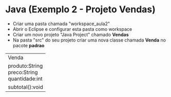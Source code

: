 # Java (Exemplo 2 - Projeto Vendas)
- Criar uma pasta chamada "workspace_aula2"
- Abrir o Eclipse e configurar esta pasta como workspace
- Criar um novo projeto "Java Project" chamado <b>Vendas</b>
- Na pasta "src" do seu projeto criar uma nova classe chamada <b>Venda</b> no pacote <b>padrao</b>
<table>
	<tr><td>Venda</td></tr>
	<tr><td>produto:String<br>preco:String<br>quantidade:int</td></tr>
	<tr><td>subtotal():void</td></tr>
</table>
